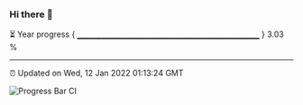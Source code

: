 ### Hi there 👋

⏳ Year progress { ▁▁▁▁▁▁▁▁▁▁▁▁▁▁▁▁▁▁▁▁▁▁▁▁▁▁▁▁▁▁ } 3.03 %

---

⏰ Updated on Wed, 12 Jan 2022 01:13:24 GMT

![Progress Bar CI](https://github.com/ZhaoGui/ZhaoGui/workflows/Progress%20Bar%20CI/badge.svg)
